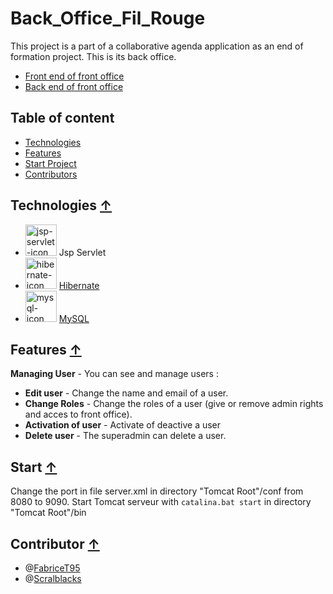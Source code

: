 # Back_Office_Fil_Rouge

This project is a part of a collaborative agenda application as an end of formation project. This is its back office.

  * [Front end of front office](https://github.com/Scralblacks/FrontOffice_planning_FrontEnd)
  * [Back end of front office](https://github.com/FabriceT95/FrontOffice_Planning)
  
## Table of content

  * [Technologies](#technologies-)
  * [Features](#features-)
  * [Start Project](#start-project-)
  * [Contributors](#contributor-)

## Technologies [↑](#back_office_fil_rouge)

  * <img width=50px src="https://www.seekpng.com/png/full/259-2595551_java-logo-transparent-47568-loadtve-jsp-servlet.png" alt="jsp-servlet-icon"> Jsp Servlet
  * <img width=50px src="https://cdn.freebiesupply.com/logos/large/2x/hibernate-logo-png-transparent.png" alt="hibernate-icon"> [Hibernate](https://hibernate.org/)
  * <img width=50px src="https://cdn-icons-png.flaticon.com/512/5968/5968313.png" alt="mysql-icon"> [MySQL](https://www.mysql.com/)


## Features [↑](#back_office_fil_rouge)

**Managing User** - You can see and manage users :

  * **Edit user** - Change the name and email of a user.
  * **Change Roles** - Change the roles of a user (give or remove admin rights and acces to front office).
  * **Activation of user** - Activate of deactive a user
  * **Delete user** - The superadmin can delete a user.
  
## Start [↑](#back_office_fil_rouge)

  Change the port in file server.xml in directory "Tomcat Root"/conf from 8080 to 9090. Start Tomcat serveur with `catalina.bat start` in directory "Tomcat Root"/bin

## Contributor [↑](#back_office_fil_rouge)

* @[FabriceT95](https://github.com/FabriceT95)
* @[Scralblacks](https://github.com/Scralblacks)
